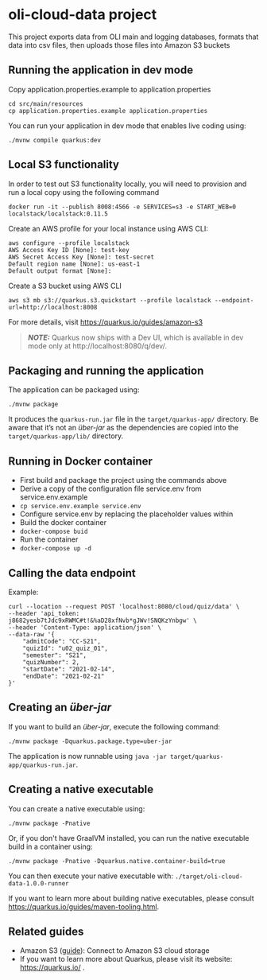 # oli-cloud-data project

This project exports data from OLI main and logging databases, formats that data into csv files, then uploads those files into Amazon S3 buckets

## Running the application in dev mode

Copy application.properties.example to application.properties
``` 
cd src/main/resources
cp application.properties.example application.properties
```
You can run your application in dev mode that enables live coding using:
```shell script
./mvnw compile quarkus:dev
```
## Local S3 functionality 

In order to test out S3 functionality locally, you will need to provision and run a local copy using the following command
```
docker run -it --publish 8008:4566 -e SERVICES=s3 -e START_WEB=0 localstack/localstack:0.11.5
```
Create an AWS profile for your local instance using AWS CLI:
```
aws configure --profile localstack
AWS Access Key ID [None]: test-key
AWS Secret Access Key [None]: test-secret
Default region name [None]: us-east-1
Default output format [None]:
```
Create a S3 bucket using AWS CLI
```
aws s3 mb s3://quarkus.s3.quickstart --profile localstack --endpoint-url=http://localhost:8008
```
For more details, visit https://quarkus.io/guides/amazon-s3

> **_NOTE:_**  Quarkus now ships with a Dev UI, which is available in dev mode only at http://localhost:8080/q/dev/.

## Packaging and running the application

The application can be packaged using:
```shell script
./mvnw package
```
It produces the `quarkus-run.jar` file in the `target/quarkus-app/` directory.
Be aware that it’s not an _über-jar_ as the dependencies are copied into the `target/quarkus-app/lib/` directory.

## Running in Docker container

- First build and package the project using the commands above
- Derive a copy of the configuration file service.env from service.env.example 
- ```cp service.env.example service.env```
- Configure service.env by replacing the placeholder values within
- Build the docker container
- ```docker-compose buid```
- Run the container  
- ```docker-compose up -d```

## Calling the data endpoint
Example:
```
curl --location --request POST 'localhost:8080/cloud/quiz/data' \
--header 'api_token: j8682yesb7tJdc9xRWMC#t!&%aD28xfNvb*gJWv!SNQKzYnbgw' \
--header 'Content-Type: application/json' \
--data-raw '{
    "admitCode": "CC-S21",
    "quizId": "u02_quiz_01",
    "semester": "S21",
    "quizNumber": 2,
    "startDate": "2021-02-14",
    "endDate": "2021-02-21"
}'
```

## Creating an _über-jar_

If you want to build an _über-jar_, execute the following command:
```shell script
./mvnw package -Dquarkus.package.type=uber-jar
```

The application is now runnable using `java -jar target/quarkus-app/quarkus-run.jar`.

## Creating a native executable

You can create a native executable using: 
```shell script
./mvnw package -Pnative
```

Or, if you don't have GraalVM installed, you can run the native executable build in a container using: 
```shell script
./mvnw package -Pnative -Dquarkus.native.container-build=true
```

You can then execute your native executable with: `./target/oli-cloud-data-1.0.0-runner`

If you want to learn more about building native executables, please consult https://quarkus.io/guides/maven-tooling.html.

## Related guides

- Amazon S3 ([guide](https://quarkus.io/guides/amazon-s3)): Connect to Amazon S3 cloud storage
- If you want to learn more about Quarkus, please visit its website: https://quarkus.io/ .

